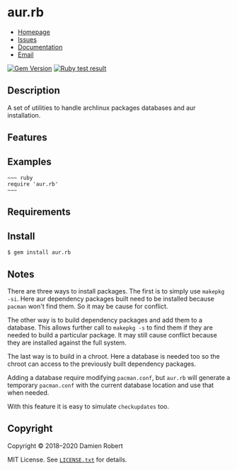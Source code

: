 # aur.rb

* [Homepage](https://github.com/DamienRobert/aur.rb#readme)
* [Issues](https://github.com/DamienRobert/aur.rb/issues)
* [Documentation](http://rubydoc.info/gems/aur.rb)
* [Email](mailto:Damien.Olivier.Robert+gems@gmail.com)

[![Gem Version](https://img.shields.io/gem/v/aur.rb.svg)](https://rubygems.org/gems/aur.rb)
[![Ruby test result](https://github.com/DamienRobert/aur.rb/workflows/Ruby/badge.svg)](https://github.com/DamienRobert/aur.rb/actions?query=workflow%3ARuby)

## Description

A set of utilities to handle archlinux packages databases and aur
installation.

## Features

## Examples

    ~~~ ruby
    require 'aur.rb'
    ~~~

## Requirements

## Install

    $ gem install aur.rb

## Notes

There are three ways to install packages. The first is to simply use
`makepkg -si`. Here aur dependency packages built need to be installed
because `pacman` won't find them. So it may be cause for conflict.

The other way is to build dependency packages and add them to a database.
This allows further call to `makepkg -s` to find them if they are needed to
build a particular package. It may still cause conflict because they are
installed against the full system.

The last way is to build in a chroot. Here a database is needed too so the
chroot can access to the previously built dependency packages.

Adding a database require modifying `pacman.conf`, but `aur.rb` will
generate a temporary `pacman.conf` with the current database location
and use that when needed.

With this feature it is easy to simulate `checkupdates` too.

## Copyright

Copyright © 2018–2020 Damien Robert

MIT License. See [`LICENSE.txt`](LICENSE.txt) for details.
